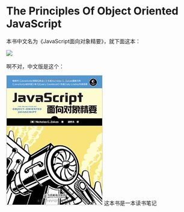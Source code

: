 # The Principles Of Object Oriented JavaScript

本书中文名为《JavaScript面向对象精要》，就下面这本：

![](http://images.mrcdn.net/ebay/9781593275402.jpg)

啊不对，中文版是这个：

![](/assets/51aOh77MbaL._SY344_BO1,204,203,200_QL70_.jpg)
这本书是一本读书笔记